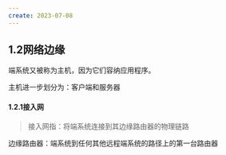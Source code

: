 ```yaml
---
create: 2023-07-08
---
```

## 1.2网络边缘

端系统又被称为主机，因为它们容纳应用程序。

主机进一步划分为：客户端和服务器

#### 1.2.1接入网

> 接入网指：将端系统连接到其边缘路由器的物理链路

边缘路由器：端系统到任何其他远程端系统的路径上的第一台路由器



































































